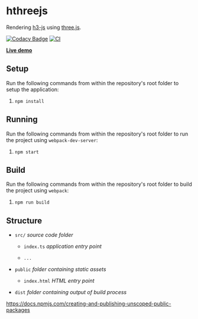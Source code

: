 # hthreejs

Rendering [h3-js](https://github.com/uber/h3-js) using [three.js](https://github.com/mrdoob/three.js).

[![Codacy Badge](https://app.codacy.com/project/badge/Grade/60d1311220694a2ea64874bd4631e1f5)](https://www.codacy.com/gh/nelson-mig-l/hthreejs/dashboard?utm_source=github.com&utm_medium=referral&utm_content=nelson-mig-l/hthreejs&utm_campaign=Badge_Grade)
[![CI](https://github.com/nelson-mig-l/hthreejs/actions/workflows/build.yml/badge.svg)](https://github.com/nelson-mig-l/hthreejs/actions/workflows/build.yml)

[**Live demo**](https://nelson-mig-l.github.io/hthreejs/)

## Setup

Run the following commands from within the repository's root folder to setup the application:

1. `npm install`

## Running

Run the following commands from within the repository's root folder to run the project using `webpack-dev-server`:

1. `npm start`

## Build

Run the following commands from within the repository's root folder to build the project using `webpack`:

1. `npm run build`

## Structure

- `src/` _source code folder_

  - `index.ts` _application entry point_

  - `...`

- `public` _folder containing static assets_

  - `index.html` _HTML entry point_

- `dist` _folder containing output of build process_

https://docs.npmjs.com/creating-and-publishing-unscoped-public-packages